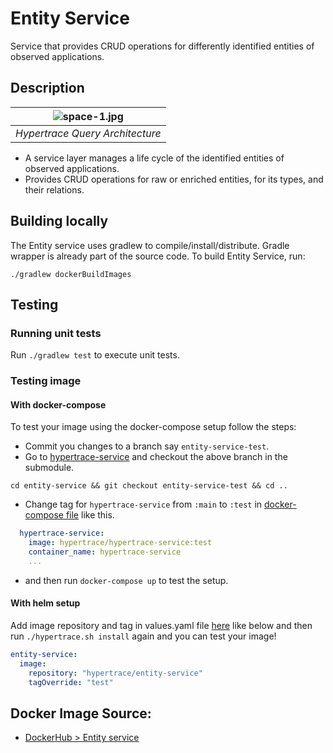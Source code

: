 # Entity Service

Service that provides CRUD operations for differently identified entities of observed applications.

## Description

| ![space-1.jpg](https://hypertrace-docs.s3.amazonaws.com/arch/ht-query.png) | 
|:--:| 
| *Hypertrace Query Architecture* |

- A service layer manages a life cycle of the identified entities of observed applications.
- Provides CRUD operations for raw or enriched entities, for its types, and their relations.

## Building locally
The Entity service uses gradlew to compile/install/distribute. Gradle wrapper is already part of the source code. To build Entity Service, run:

```
./gradlew dockerBuildImages
```
## Testing

### Running unit tests
Run `./gradlew test` to execute unit tests. 


### Testing image

#### With docker-compose
To test your image using the docker-compose setup follow the steps:

- Commit you changes to a branch say `entity-service-test`.
- Go to [hypertrace-service](https://github.com/hypertrace/hypertrace-service) and checkout the above branch in the submodule.
```
cd entity-service && git checkout entity-service-test && cd ..
```
- Change tag for `hypertrace-service` from `:main` to `:test` in [docker-compose file](https://github.com/hypertrace/hypertrace/blob/main/docker/docker-compose.yml) like this.

```yaml
  hypertrace-service:
    image: hypertrace/hypertrace-service:test
    container_name: hypertrace-service
    ...
```
- and then run `docker-compose up` to test the setup.


#### With helm setup
Add image repository and tag in values.yaml file [here](https://github.com/hypertrace/hypertrace/blob/main/kubernetes/platform-services/values.yaml) like below and then run `./hypertrace.sh install` again and you can test your image!

```yaml
entity-service:
  image:
    repository: "hypertrace/entity-service"
    tagOverride: "test"
 ```

## Docker Image Source:
- [DockerHub > Entity service](https://hub.docker.com/r/hypertrace/entity-service)
